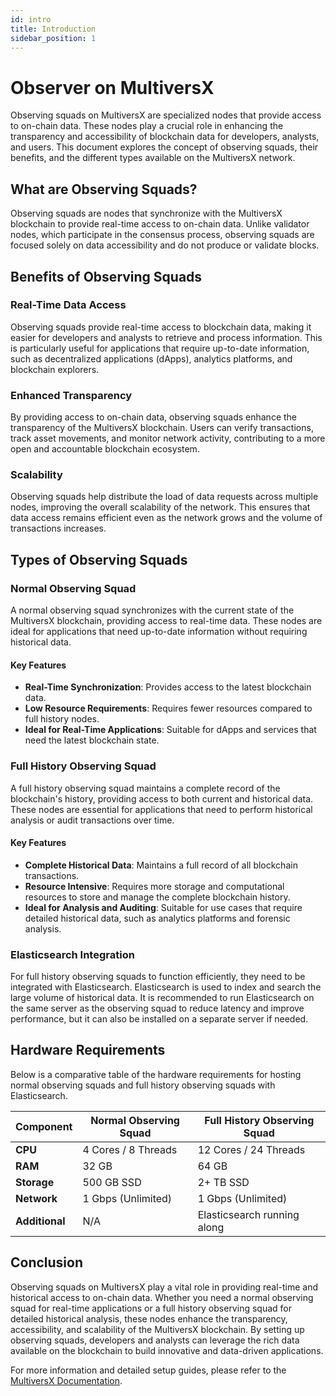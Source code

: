 ```yaml
---
id: intro
title: Introduction
sidebar_position: 1
---
```



# Observer on MultiversX

Observing squads on MultiversX are specialized nodes that provide access to on-chain data. These nodes play a crucial role in enhancing the transparency and accessibility of blockchain data for developers, analysts, and users. This document explores the concept of observing squads, their benefits, and the different types available on the MultiversX network.

## What are Observing Squads?

Observing squads are nodes that synchronize with the MultiversX blockchain to provide real-time access to on-chain data. Unlike validator nodes, which participate in the consensus process, observing squads are focused solely on data accessibility and do not produce or validate blocks.

## Benefits of Observing Squads

### Real-Time Data Access

Observing squads provide real-time access to blockchain data, making it easier for developers and analysts to retrieve and process information. This is particularly useful for applications that require up-to-date information, such as decentralized applications (dApps), analytics platforms, and blockchain explorers.

### Enhanced Transparency

By providing access to on-chain data, observing squads enhance the transparency of the MultiversX blockchain. Users can verify transactions, track asset movements, and monitor network activity, contributing to a more open and accountable blockchain ecosystem.

### Scalability

Observing squads help distribute the load of data requests across multiple nodes, improving the overall scalability of the network. This ensures that data access remains efficient even as the network grows and the volume of transactions increases.

## Types of Observing Squads

### Normal Observing Squad

A normal observing squad synchronizes with the current state of the MultiversX blockchain, providing access to real-time data. These nodes are ideal for applications that need up-to-date information without requiring historical data.

#### Key Features

- **Real-Time Synchronization**: Provides access to the latest blockchain data.
- **Low Resource Requirements**: Requires fewer resources compared to full history nodes.
- **Ideal for Real-Time Applications**: Suitable for dApps and services that need the latest blockchain state.

### Full History Observing Squad

A full history observing squad maintains a complete record of the blockchain's history, providing access to both current and historical data. These nodes are essential for applications that need to perform historical analysis or audit transactions over time.

#### Key Features

- **Complete Historical Data**: Maintains a full record of all blockchain transactions.
- **Resource Intensive**: Requires more storage and computational resources to store and manage the complete blockchain history.
- **Ideal for Analysis and Auditing**: Suitable for use cases that require detailed historical data, such as analytics platforms and forensic analysis.

### Elasticsearch Integration

For full history observing squads to function efficiently, they need to be integrated with Elasticsearch. Elasticsearch is used to index and search the large volume of historical data. It is recommended to run Elasticsearch on the same server as the observing squad to reduce latency and improve performance, but it can also be installed on a separate server if needed.

## Hardware Requirements

Below is a comparative table of the hardware requirements for hosting normal observing squads and full history observing squads with Elasticsearch.

| Component         | Normal Observing Squad                   | Full History Observing Squad                              |
|-------------------|------------------------------------------|-----------------------------------------------------------|
| **CPU**           | 4 Cores / 8 Threads                      | 12 Cores / 24 Threads                                      |
| **RAM**           | 32 GB                                    | 64 GB                                                     |
| **Storage**       | 500 GB SSD                               | 2+ TB SSD                                                 |
| **Network**       | 1 Gbps (Unlimited)                       | 1 Gbps (Unlimited)                                        |
| **Additional**    | N/A                                      | Elasticsearch running along                               |

## Conclusion

Observing squads on MultiversX play a vital role in providing real-time and historical access to on-chain data. Whether you need a normal observing squad for real-time applications or a full history observing squad for detailed historical analysis, these nodes enhance the transparency, accessibility, and scalability of the MultiversX blockchain. By setting up observing squads, developers and analysts can leverage the rich data available on the blockchain to build innovative and data-driven applications.

For more information and detailed setup guides, please refer to the [MultiversX Documentation](https://docs.multiversx.com).